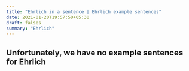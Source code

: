 ```yaml
---
title: "Ehrlich in a sentence | Ehrlich example sentences"
date: 2021-01-20T19:57:50+05:30
draft: falses
summary: "Ehrlich"
---
```

## Unfortunately, we have no example sentences for Ehrlich                 
